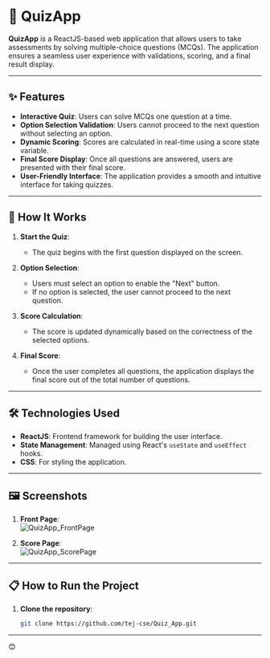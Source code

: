 # 🎯 **QuizApp**

**QuizApp** is a ReactJS-based web application that allows users to take assessments by solving multiple-choice questions (MCQs). The application ensures a seamless user experience with validations, scoring, and a final result display.

---

## ✨ **Features**

- **Interactive Quiz**: Users can solve MCQs one question at a time.  
- **Option Selection Validation**: Users cannot proceed to the next question without selecting an option.  
- **Dynamic Scoring**: Scores are calculated in real-time using a score state variable.  
- **Final Score Display**: Once all questions are answered, users are presented with their final score.  
- **User-Friendly Interface**: The application provides a smooth and intuitive interface for taking quizzes.  

---

## 🚀 **How It Works**

1. **Start the Quiz**:  
   - The quiz begins with the first question displayed on the screen.  

2. **Option Selection**:  
   - Users must select an option to enable the "Next" button.  
   - If no option is selected, the user cannot proceed to the next question.  

3. **Score Calculation**:  
   - The score is updated dynamically based on the correctness of the selected options.  

4. **Final Score**:  
   - Once the user completes all questions, the application displays the final score out of the total number of questions.  

---

## 🛠️ **Technologies Used**

- **ReactJS**: Frontend framework for building the user interface.  
- **State Management**: Managed using React's `useState` and `useEffect` hooks.  
- **CSS**: For styling the application.  

---

## 🖼️ **Screenshots**

1. **Front Page**:  
   ![QuizApp_FrontPage](https://github.com/user-attachments/assets/c06b49a5-d0e9-4667-9c8d-ed453b7f29b1)  

2. **Score Page**:  
   ![QuizApp_ScorePage](https://github.com/user-attachments/assets/bb74f926-ea34-4a02-a0f2-5983949d292a)  

---

## 📋 **How to Run the Project**

1. **Clone the repository**:  
   ```bash
   git clone https://github.com/tej-cse/Quiz_App.git
   ```  

---

😊
